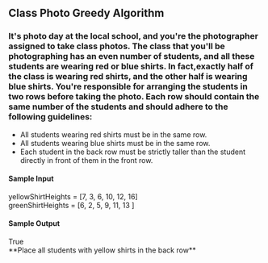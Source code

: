## Class Photo Greedy Algorithm

### It's photo day at the local school, and you're the photographer assigned to take class photos. The class that you'll be photographing has an even number of students, and all these students are wearing red or blue shirts. In fact,exactly half of the class is wearing red shirts, and the other half is wearing blue shirts. You're responsible for arranging the students in two rows before taking the photo. Each row should contain the same number of the students and should adhere to the following guidelines: 

<ul>
  <li>All students wearing red shirts must be in the same row.</li>
  <li>All students wearing blue shirts must be in the same row.</li>
  <li>Each student in the back row must be strictly taller than the student directly in front of them in the front row.</li>
</ul>

<h4>Sample Input</h4>
yellowShirtHeights = [7, 3, 6, 10, 12, 16]
</br>
greenShirtHeights = [6, 2, 5, 9, 11, 13 ]

<h4>Sample Output</h4>
True
</br>
**Place all students with yellow
shirts in the back row**